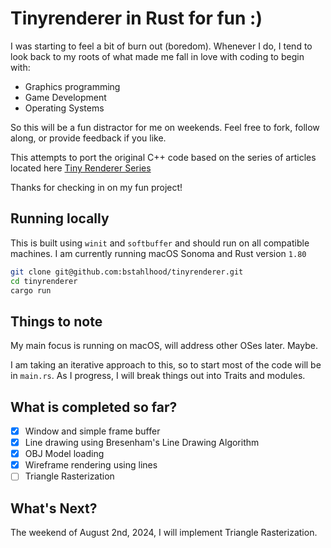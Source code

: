 # Tinyrenderer in Rust for fun :)

I was starting to feel a bit of burn out (boredom). Whenever I do, I tend to look
back to my roots of what made me fall in love with coding to begin with:

* Graphics programming
* Game Development
* Operating Systems

So this will be a fun distractor for me on weekends. Feel free to fork, follow
along, or provide feedback if you like.

This attempts to port the original C++ code based on the series of articles
located here [Tiny Renderer Series](https://github.com/ssloy/tinyrenderer/wiki/Lesson-0:-getting-started)

Thanks for checking in on my fun project!

## Running locally

This is built using `winit` and `softbuffer` and should run on all compatible machines. I am currently running macOS Sonoma and Rust version `1.80`


```bash
git clone git@github.com:bstahlhood/tinyrenderer.git
cd tinyrenderer
cargo run
```

## Things to note

My main focus is running on macOS, will address other OSes later. Maybe.

I am taking an iterative approach to this, so to start most of the code will be in `main.rs`. As I progress, I will break things out into Traits and modules.

## What is completed so far?

- [x] Window and simple frame buffer
- [x] Line drawing using Bresenham's Line Drawing Algorithm
- [x] OBJ Model loading
- [x] Wireframe rendering using lines
- [ ] Triangle Rasterization

## What's Next?

The weekend of August 2nd, 2024, I will implement Triangle Rasterization.
